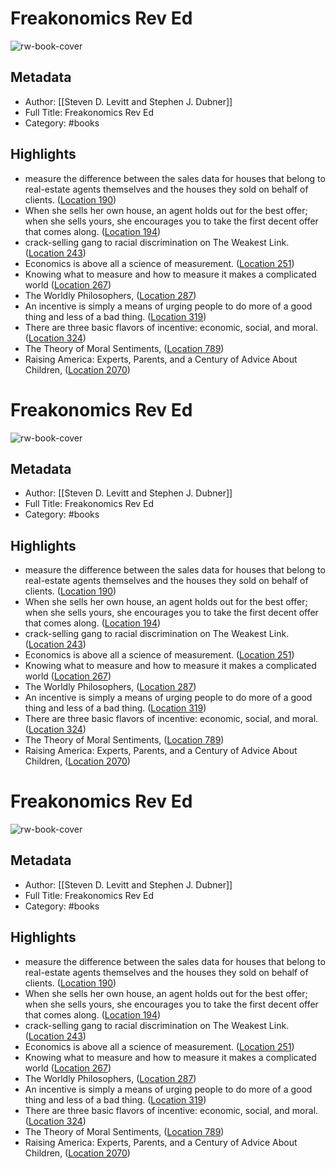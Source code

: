 # Freakonomics Rev Ed

![rw-book-cover](https://images-na.ssl-images-amazon.com/images/I/517AD412OOL._SL200_.jpg)

## Metadata
- Author: [[Steven D. Levitt and Stephen J. Dubner]]
- Full Title: Freakonomics Rev Ed
- Category: #books

## Highlights
- measure the difference between the sales data for houses that belong to real-estate agents themselves and the houses they sold on behalf of clients. ([Location 190](https://readwise.io/to_kindle?action=open&asin=B000MAH66Y&location=190))
- When she sells her own house, an agent holds out for the best offer; when she sells yours, she encourages you to take the first decent offer that comes along. ([Location 194](https://readwise.io/to_kindle?action=open&asin=B000MAH66Y&location=194))
- crack-selling gang to racial discrimination on The Weakest Link. ([Location 243](https://readwise.io/to_kindle?action=open&asin=B000MAH66Y&location=243))
- Economics is above all a science of measurement. ([Location 251](https://readwise.io/to_kindle?action=open&asin=B000MAH66Y&location=251))
- Knowing what to measure and how to measure it makes a complicated world ([Location 267](https://readwise.io/to_kindle?action=open&asin=B000MAH66Y&location=267))
- The Worldly Philosophers, ([Location 287](https://readwise.io/to_kindle?action=open&asin=B000MAH66Y&location=287))
- An incentive is simply a means of urging people to do more of a good thing and less of a bad thing. ([Location 319](https://readwise.io/to_kindle?action=open&asin=B000MAH66Y&location=319))
- There are three basic flavors of incentive: economic, social, and moral. ([Location 324](https://readwise.io/to_kindle?action=open&asin=B000MAH66Y&location=324))
- The Theory of Moral Sentiments, ([Location 789](https://readwise.io/to_kindle?action=open&asin=B000MAH66Y&location=789))
- Raising America: Experts, Parents, and a Century of Advice About Children, ([Location 2070](https://readwise.io/to_kindle?action=open&asin=B000MAH66Y&location=2070))
# Freakonomics Rev Ed

![rw-book-cover](https://images-na.ssl-images-amazon.com/images/I/517AD412OOL._SL200_.jpg)

## Metadata
- Author: [[Steven D. Levitt and Stephen J. Dubner]]
- Full Title: Freakonomics Rev Ed
- Category: #books

## Highlights
- measure the difference between the sales data for houses that belong to real-estate agents themselves and the houses they sold on behalf of clients. ([Location 190](https://readwise.io/to_kindle?action=open&asin=B000MAH66Y&location=190))
- When she sells her own house, an agent holds out for the best offer; when she sells yours, she encourages you to take the first decent offer that comes along. ([Location 194](https://readwise.io/to_kindle?action=open&asin=B000MAH66Y&location=194))
- crack-selling gang to racial discrimination on The Weakest Link. ([Location 243](https://readwise.io/to_kindle?action=open&asin=B000MAH66Y&location=243))
- Economics is above all a science of measurement. ([Location 251](https://readwise.io/to_kindle?action=open&asin=B000MAH66Y&location=251))
- Knowing what to measure and how to measure it makes a complicated world ([Location 267](https://readwise.io/to_kindle?action=open&asin=B000MAH66Y&location=267))
- The Worldly Philosophers, ([Location 287](https://readwise.io/to_kindle?action=open&asin=B000MAH66Y&location=287))
- An incentive is simply a means of urging people to do more of a good thing and less of a bad thing. ([Location 319](https://readwise.io/to_kindle?action=open&asin=B000MAH66Y&location=319))
- There are three basic flavors of incentive: economic, social, and moral. ([Location 324](https://readwise.io/to_kindle?action=open&asin=B000MAH66Y&location=324))
- The Theory of Moral Sentiments, ([Location 789](https://readwise.io/to_kindle?action=open&asin=B000MAH66Y&location=789))
- Raising America: Experts, Parents, and a Century of Advice About Children, ([Location 2070](https://readwise.io/to_kindle?action=open&asin=B000MAH66Y&location=2070))
# Freakonomics Rev Ed

![rw-book-cover](https://images-na.ssl-images-amazon.com/images/I/517AD412OOL._SL200_.jpg)

## Metadata
- Author: [[Steven D. Levitt and Stephen J. Dubner]]
- Full Title: Freakonomics Rev Ed
- Category: #books

## Highlights
- measure the difference between the sales data for houses that belong to real-estate agents themselves and the houses they sold on behalf of clients. ([Location 190](https://readwise.io/to_kindle?action=open&asin=B000MAH66Y&location=190))
- When she sells her own house, an agent holds out for the best offer; when she sells yours, she encourages you to take the first decent offer that comes along. ([Location 194](https://readwise.io/to_kindle?action=open&asin=B000MAH66Y&location=194))
- crack-selling gang to racial discrimination on The Weakest Link. ([Location 243](https://readwise.io/to_kindle?action=open&asin=B000MAH66Y&location=243))
- Economics is above all a science of measurement. ([Location 251](https://readwise.io/to_kindle?action=open&asin=B000MAH66Y&location=251))
- Knowing what to measure and how to measure it makes a complicated world ([Location 267](https://readwise.io/to_kindle?action=open&asin=B000MAH66Y&location=267))
- The Worldly Philosophers, ([Location 287](https://readwise.io/to_kindle?action=open&asin=B000MAH66Y&location=287))
- An incentive is simply a means of urging people to do more of a good thing and less of a bad thing. ([Location 319](https://readwise.io/to_kindle?action=open&asin=B000MAH66Y&location=319))
- There are three basic flavors of incentive: economic, social, and moral. ([Location 324](https://readwise.io/to_kindle?action=open&asin=B000MAH66Y&location=324))
- The Theory of Moral Sentiments, ([Location 789](https://readwise.io/to_kindle?action=open&asin=B000MAH66Y&location=789))
- Raising America: Experts, Parents, and a Century of Advice About Children, ([Location 2070](https://readwise.io/to_kindle?action=open&asin=B000MAH66Y&location=2070))
